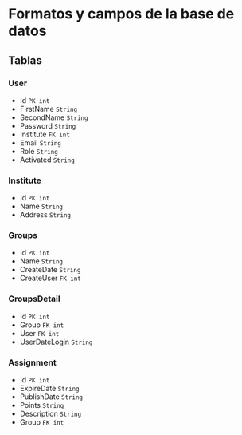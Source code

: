 # Formatos y campos de la base de datos

## Tablas
### User
- Id `PK int`
- FirstName `String`
- SecondName `String`
- Password `String`
- Institute `FK int`
- Email `String`
- Role `String`
- Activated `String`

### Institute
- Id `PK int`
- Name `String`
- Address `String`

### Groups
- Id `PK int`
- Name `String`
- CreateDate `String`
- CreateUser `FK int`

### GroupsDetail
- Id `PK int`
- Group `FK int`
- User `FK int`
- UserDateLogin `String`

### Assignment
- Id `PK int`
- ExpireDate `String`
- PublishDate `String`
- Points `String`
- Description `String`
- Group `FK int`